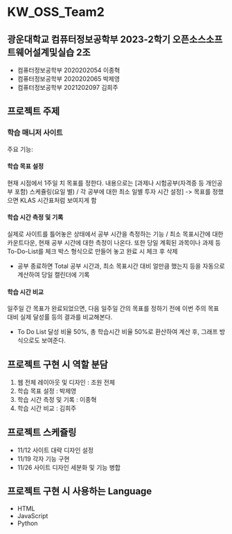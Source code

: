 # KW_OSS_Team2

## 광운대학교 컴퓨터정보공학부 2023-2학기 오픈소스소프트웨어설계및실습 2조

- 컴퓨터정보공학부 2020202054 이종혁
- 컴퓨터정보공학부 2020202065 박제영
- 컴퓨터정보공학부 2021202097 김희주

## 프로젝트 주제
### 학습 매니저 사이트

주요 기능:
#### 학습 목표 설정
현재 시점에서 1주일 치 목표를 정한다.
내용으로는
[과제나 시험공부(자격증 등 개인공부 포함) 스케쥴링(요일 별) / 각 공부에 대한 최소 일별 투자 시간 설정]
-> 목표를 정했으면 KLAS 시간표처럼 보여지게 함
#### 학습 시간 측정 및 기록
실제로 사이트를 틀어놓은 상태에서 공부 시간을 측정하는 기능 / 최소 목표시간에 대한 카운트다운, 현재 공부 시간에 대한 측정이 나온다.
또한 당일 계획된 과목이나 과제 등 To-Do-List를 체크 박스 형식으로 만들어 놓고 완료 시 체크 후 삭제
- 공부 종료하면 Total 공부 시간과, 최소 목표시간 대비 얼만큼 했는지 등을 자동으로 계산하여 당일 캘린더에 기록

#### 학습 시간 비교
일주일 간 목표가 완료되었으면, 다음 일주일 간의 목표를 정하기 전에 이번 주의 목표 대비 실제 달성률 등의 결과를 비교해본다.
- To Do List 달성 비율 50%, 총 학습시간 비율 50%로 환산하여 계산 후, 그래프 방식으로도 보여준다.

## 프로젝트 구현 시 역할 분담
1. 웹 전체 레이아웃 및 디자인 : 조원 전체
2. 학습 목표 설정 : 박제영
3. 학습 시간 측정 및 기록 : 이종혁
4. 학습 시간 비교 : 김희주

## 프로젝트 스케쥴링
- 11/12 사이트 대략 디자인 설정
- 11/19 각자 기능 구현
- 11/26 사이트 디자인 세분화 및 기능 병합

## 프로젝트 구현 시 사용하는 Language
- HTML
- JavaScript
- Python
